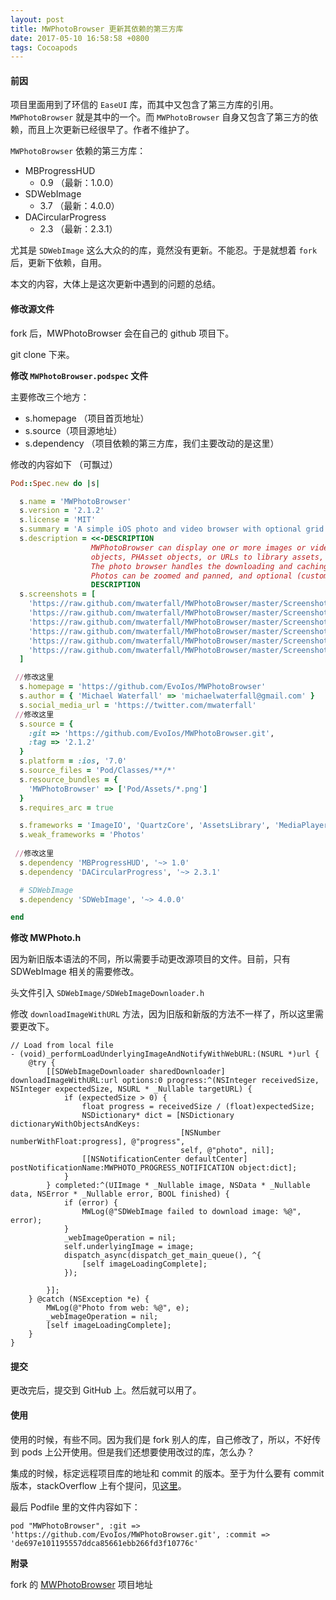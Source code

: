 ```yaml
---
layout: post
title: MWPhotoBrowser 更新其依赖的第三方库
date: 2017-05-10 16:58:58 +0800
tags: Cocoapods
---
```


#### 前因

项目里面用到了环信的 `EaseUI` 库，而其中又包含了第三方库的引用。`MWPhotoBrowser` 就是其中的一个。而 `MWPhotoBrowser` 自身又包含了第三方的依赖，而且上次更新已经很早了。作者不维护了。

`MWPhotoBrowser` 依赖的第三方库：

- MBProgressHUD
	- 0.9 （最新：1.0.0）
- SDWebImage
	- 3.7 （最新：4.0.0）
- DACircularProgress
	- 2.3 （最新：2.3.1）

尤其是 `SDWebImage` 这么大众的的库，竟然没有更新。不能忍。于是就想着 `fork` 后，更新下依赖，自用。

本文的内容，大体上是这次更新中遇到的问题的总结。

#### 修改源文件 

fork 后，MWPhotoBrowser 会在自己的 github 项目下。

git clone 下来。

**修改 `MWPhotoBrowser.podspec` 文件**

主要修改三个地方：

- s.homepage （项目首页地址）
- s.source（项目源地址）
- s.dependency （项目依赖的第三方库，我们主要改动的是这里）

修改的内容如下 （可飘过）

```ruby
Pod::Spec.new do |s|

  s.name = 'MWPhotoBrowser'
  s.version = '2.1.2'
  s.license = 'MIT'
  s.summary = 'A simple iOS photo and video browser with optional grid view, captions and selections.'
  s.description = <<-DESCRIPTION
                  MWPhotoBrowser can display one or more images or videos by providing either UIImage
                  objects, PHAsset objects, or URLs to library assets, web images/videos or local files.
                  The photo browser handles the downloading and caching of photos from the web seamlessly.
                  Photos can be zoomed and panned, and optional (customisable) captions can be displayed.
                  DESCRIPTION
  s.screenshots = [
    'https://raw.github.com/mwaterfall/MWPhotoBrowser/master/Screenshots/MWPhotoBrowser1.png',
    'https://raw.github.com/mwaterfall/MWPhotoBrowser/master/Screenshots/MWPhotoBrowser2.png',
    'https://raw.github.com/mwaterfall/MWPhotoBrowser/master/Screenshots/MWPhotoBrowser3.png',
    'https://raw.github.com/mwaterfall/MWPhotoBrowser/master/Screenshots/MWPhotoBrowser4.png',
    'https://raw.github.com/mwaterfall/MWPhotoBrowser/master/Screenshots/MWPhotoBrowser5.png',
    'https://raw.github.com/mwaterfall/MWPhotoBrowser/master/Screenshots/MWPhotoBrowser6.png'
  ]

 //修改这里
  s.homepage = 'https://github.com/EvoIos/MWPhotoBrowser'
  s.author = { 'Michael Waterfall' => 'michaelwaterfall@gmail.com' }
  s.social_media_url = 'https://twitter.com/mwaterfall'
 //修改这里
  s.source = {
    :git => 'https://github.com/EvoIos/MWPhotoBrowser.git',
    :tag => '2.1.2'
  }
  s.platform = :ios, '7.0'
  s.source_files = 'Pod/Classes/**/*'
  s.resource_bundles = {
    'MWPhotoBrowser' => ['Pod/Assets/*.png']
  }
  s.requires_arc = true

  s.frameworks = 'ImageIO', 'QuartzCore', 'AssetsLibrary', 'MediaPlayer'
  s.weak_frameworks = 'Photos'
 
 //修改这里
  s.dependency 'MBProgressHUD', '~> 1.0'
  s.dependency 'DACircularProgress', '~> 2.3.1'

  # SDWebImage
  s.dependency 'SDWebImage', '~> 4.0.0'

end
```

**修改 MWPhoto.h**

因为新旧版本语法的不同，所以需要手动更改源项目的文件。目前，只有 SDWebImage 相关的需要修改。

头文件引入 `SDWebImage/SDWebImageDownloader.h`

修改 `downloadImageWithURL` 方法，因为旧版和新版的方法不一样了，所以这里需要更改下。

```objc
// Load from local file
- (void)_performLoadUnderlyingImageAndNotifyWithWebURL:(NSURL *)url {
    @try {
        [[SDWebImageDownloader sharedDownloader] downloadImageWithURL:url options:0 progress:^(NSInteger receivedSize, NSInteger expectedSize, NSURL * _Nullable targetURL) {
            if (expectedSize > 0) {
                float progress = receivedSize / (float)expectedSize;
                NSDictionary* dict = [NSDictionary dictionaryWithObjectsAndKeys:
                                      [NSNumber numberWithFloat:progress], @"progress",
                                      self, @"photo", nil];
                [[NSNotificationCenter defaultCenter] postNotificationName:MWPHOTO_PROGRESS_NOTIFICATION object:dict];
            }
        } completed:^(UIImage * _Nullable image, NSData * _Nullable data, NSError * _Nullable error, BOOL finished) {
            if (error) {
                MWLog(@"SDWebImage failed to download image: %@", error);
            }
            _webImageOperation = nil;
            self.underlyingImage = image;
            dispatch_async(dispatch_get_main_queue(), ^{
                [self imageLoadingComplete];
            });

        }];
    } @catch (NSException *e) {
        MWLog(@"Photo from web: %@", e);
        _webImageOperation = nil;
        [self imageLoadingComplete];
    }
}
```

#### 提交

更改完后，提交到 GitHub 上。然后就可以用了。

#### 使用

使用的时候，有些不同。因为我们是 fork 别人的库，自己修改了，所以，不好传到 pods 上公开使用。但是我们还想要使用改过的库，怎么办？

集成的时候，标定远程项目库的地址和 commit 的版本。至于为什么要有 commit 版本，stackOverflow 上有个提问，见[这里](http://stackoverflow.com/questions/20936885/cocoapods-and-github-forks)。

最后 Podfile 里的文件内容如下：

```shell
pod "MWPhotoBrowser", :git => 'https://github.com/EvoIos/MWPhotoBrowser.git', :commit => 'de697e101195557ddca85661ebb266fd3f10776c'
```

**附录**

fork 的 [MWPhotoBrowser](https://github.com/EvoIos/MWPhotoBrowser) 项目地址